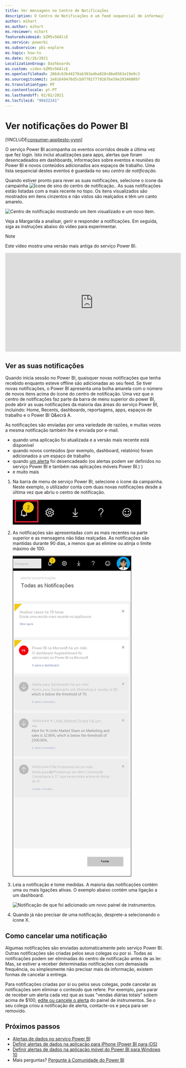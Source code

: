 ```yaml
---
title: Ver mensagens no Centro de Notificações
description: O Centro de Notificações é um feed sequencial de informações relacionadas com a sua experiência do Power BI.
author: mihart
ms.author: mihart
ms.reviewer: mihart
featuredvideoid: bZMSv5KAlcE
ms.service: powerbi
ms.subservice: pbi-explore
ms.topic: how-to
ms.date: 01/26/2021
LocalizationGroup: Dashboards
ms.custom: video-bZMSv5KAlcE
ms.openlocfilehash: 286dc63b44278ab383a4ba020c86e0563e19e9c3
ms.sourcegitcommit: 2e81649476d5cb97701f779267be59e393460097
ms.translationtype: MT
ms.contentlocale: pt-PT
ms.lasthandoff: 02/02/2021
ms.locfileid: "99422241"
---
```

# <a name="view-power-bi-notifications"></a>Ver notificações do Power BI

[!INCLUDE[consumer-appliesto-yynn](../includes/consumer-appliesto-yynn.md)]


O serviço Power BI acompanha os eventos ocorridos desde a última vez que fez login. Isto inclui atualizações para apps, alertas que foram desencadeados em dashboards, informações sobre eventos e reuniões do Power BI e novos conteúdos adicionados aos espaços de trabalho. Uma lista sequencial destes eventos é guardada no seu *centro de notificação.* 

Quando estiver pronto para rever as suas notificações, selecione o ícone da campainha  ![Ícone de sino do centro de notificação.](./media/end-user-notification-center/power-bi-bell.png). As suas notificações estão listadas com a mais recente no topo. Os itens visualizados são mostrados em itens cinzentos e não vistos são realçados e têm um canto amarelo.   

![Centro de notificação mostrando um item visualizado e um novo item.](./media/end-user-notification-center/power-bi-new.png)

Veja a Margarida a analisar, gerir e responder a notificações. Em seguida, siga as instruções abaixo do vídeo para experimentar.    

> [!NOTE]
> Este vídeo mostra uma versão mais antiga do serviço Power BI. 

<iframe width="560" height="315" src="https://www.youtube.com/embed/bZMSv5KAlcE" frameborder="0" allowfullscreen></iframe>

## <a name="view-your-notifications"></a>Ver as suas notificações
Quando inicia sessão no Power BI, quaisquer novas notificações que tenha recebido enquanto esteve offline são adicionadas ao seu feed. Se tiver novas notificações, o Power BI apresenta uma bolha amarela com o número de novos itens acima do ícone do centro de notificação. Uma vez que o centro de notificações faz parte da barra de menu superior do power BI, pode abrir as suas notificações da maioria das áreas do serviço Power BI, incluindo: Home, Recents, dashboards, reportagens, apps, espaços de trabalho e o Power BI Q&ecrã A.

As notificações são enviadas por uma variedade de razões, e muitas vezes a mesma notificação também lhe é enviada por e-mail. 
- quando uma aplicação foi atualizada e a versão mais recente está disponível
- quando novos conteúdos (por exemplo, dashboard, relatório) foram adicionados a um espaço de trabalho
- quando [um alerta](end-user-alerts.md) foi desencadeado (os alertas podem ser definidos no serviço Power BI e também nas aplicações móveis Power BI.) )
- e muito mais


   
1. Na barra de menu de serviço Power BI, selecione o ícone da campainha. Neste exemplo, o utilizador conta com duas novas notificações desde a última vez que abriu o centro de notificação.
   
   ![barra de menus superior com o ícone Notificações selecionado](./media/end-user-notification-center/power-bi-notification-icon.png)
2. As notificações são apresentadas com as mais recentes na parte superior e as mensagens não lidas realçadas. As notificações são mantidas durante 90 dias, a menos que as elimine ou atinja o limite máximo de 100.
   
   ![Centro de Notificações](./media/end-user-notification-center/power-bi-notifications-center.png)

3. Leia a notificação e tome medidas. A maioria das notificações contém uma ou mais ligações ativas.  O exemplo abaixo contém uma ligação a um dashboard.

   ![Notificação de que foi adicionado um novo painel de instrumentos.](./media/end-user-notification-center/power-bi-alert.png)

1. Quando já não precisar de uma notificação, desprete-a selecionando o ícone X.    

 
## <a name="how-to-cancel-a-notification"></a>Como cancelar uma notificação
Algumas notificações são enviadas automaticamente pelo serviço Power BI. Outras notificações são criadas pelos seus colegas ou por si. Todas as notificações podem ser eliminadas do centro de notificação antes de as ler. Mas, se estiver a receber determinadas notificações com demasiada frequência, ou simplesmente não precisar mais da informação, existem formas de cancelar a entrega. 

Para notificações criadas por si ou pelos seus colegas, pode cancelar as notificações sem eliminar o conteúdo que refere. Por exemplo, para parar de receber um alerta cada vez que as suas "vendas diárias totais" sobem acima de $100, [edite ou cancele o alerta](end-user-alerts.md) do painel de instrumentos. Se o seu colega criou a notificação de alerta, contacte-os e peça para ser removido.


## <a name="next-steps"></a>Próximos passos
* [Alertas de dados no serviço Power BI](end-user-alerts.md)
* [Definir alertas de dados na aplicação para iPhone (Power BI para iOS)](mobile/mobile-set-data-alerts-in-the-mobile-apps.md)
* [Definir alertas de dados na aplicação móvel do Power BI para Windows 10](mobile/mobile-set-data-alerts-in-the-mobile-apps.md)
* Mais perguntas? [Pergunte à Comunidade do Power BI](https://community.powerbi.com/)

